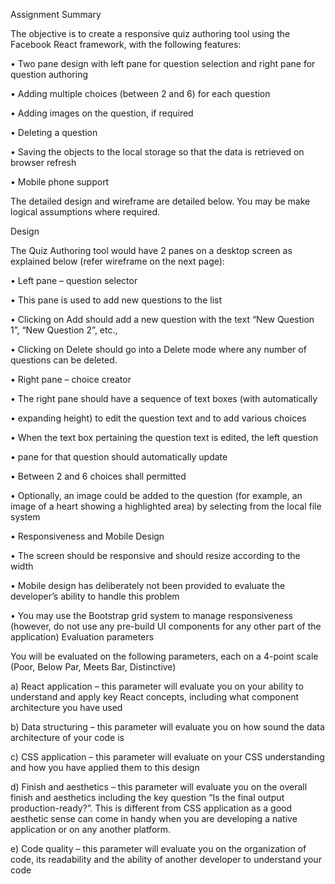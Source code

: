 Assignment Summary

The objective is to create a responsive quiz authoring tool using the Facebook React framework, with the following features:

• Two pane design with left pane for question selection and right pane for question authoring

• Adding multiple choices (between 2 and 6) for each question

• Adding images on the question, if required

• Deleting a question

• Saving the objects to the local storage so that the data is retrieved on browser refresh

• Mobile phone support

The detailed design and wireframe are detailed below. You may be make logical assumptions where required.

Design

The Quiz Authoring tool would have 2 panes on a desktop screen as explained below (refer wireframe on the next page):

• Left pane – question selector

• This pane is used to add new questions to the list

• Clicking on Add should add a new question with the text “New Question 1”, “New Question 2”, etc.,

• Clicking on Delete should go into a Delete mode where any number of questions can be deleted.

• Right pane – choice creator

• The right pane should have a sequence of text boxes (with automatically

• expanding height) to edit the question text and to add various choices

• When the text box pertaining the question text is edited, the left question

• pane for that question should automatically update

• Between 2 and 6 choices shall permitted

• Optionally, an image could be added to the question (for example, an image of a heart showing a highlighted area) by selecting from the local file system

• Responsiveness and Mobile Design

• The screen should be responsive and should resize according to the width

• Mobile design has deliberately not been provided to evaluate the developer’s ability to handle this problem

• You may use the Bootstrap grid system to manage responsiveness (however, do not use any pre-build UI components for any other part of the application) Evaluation parameters

You will be evaluated on the following parameters, each on a 4-point scale (Poor, Below Par, Meets Bar, Distinctive)

a) React application – this parameter will evaluate you on your ability to understand and apply key React concepts, including what component architecture you have used

b) Data structuring – this parameter will evaluate you on how sound the data architecture of your code is

c) CSS application – this parameter will evaluate on your CSS understanding and how you have applied them to this design

d) Finish and aesthetics – this parameter will evaluate you on the overall finish and aesthetics including the key question “Is the final output production-ready?”. This is different from CSS application as a good aesthetic sense can come in handy when you are developing a native application or on any another platform.

e) Code quality – this parameter will evaluate you on the organization of code, its readability and the ability of another developer to understand your code
